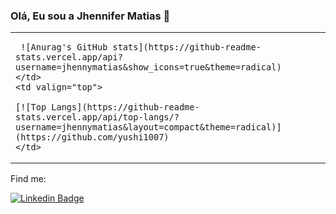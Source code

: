 ### Olá, Eu sou a Jhennifer Matias 👋

<table>
  <tr>
    <td valign="top">
      
     ![Anurag's GitHub stats](https://github-readme-stats.vercel.app/api?username=jhennymatias&show_icons=true&theme=radical)
    </td>
    <td valign="top">
      
    [![Top Langs](https://github-readme-stats.vercel.app/api/top-langs/?username=jhennymatias&layout=compact&theme=radical)](https://github.com/yushi1007)
    </td>
  </tr>
</table>



Find me:

[![Linkedin Badge](https://img.shields.io/badge/-LinkedIn-blue?style=flat-square&logo=Linkedin&logoColor=white&link=https://www.linkedin.com/in/jhennifer-m-170818122/)](https://www.linkedin.com/in/jhennifer-m-170818122/)


